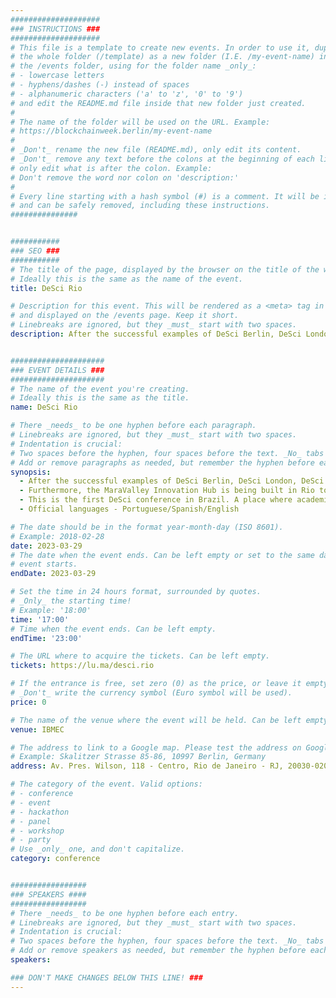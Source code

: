 ```yaml
---
####################
### INSTRUCTIONS ###
####################
# This file is a template to create new events. In order to use it, duplicate
# the whole folder (/template) as a new folder (I.E. /my-event-name) inside of
# the /events folder, using for the folder name _only_:
# - lowercase letters
# - hyphens/dashes (-) instead of spaces
# - alphanumeric characters ('a' to 'z', '0' to '9')
# and edit the README.md file inside that new folder just created.
#
# The name of the folder will be used on the URL. Example:
# https://blockchainweek.berlin/my-event-name
#
# _Don't_ rename the new file (README.md), only edit its content.
# _Don't_ remove any text before the colons at the beginning of each line,
# only edit what is after the colon. Example:
# Don't remove the word nor colon on 'description:'
#
# Every line starting with a hash symbol (#) is a comment. It will be ignored
# and can be safely removed, including these instructions.
###############


###########
### SEO ###
###########
# The title of the page, displayed by the browser on the title of the window.
# Ideally this is the same as the name of the event.
title: DeSci Rio

# Description for this event. This will be rendered as a <meta> tag in the HTML,
# and displayed on the /events page. Keep it short.
# Linebreaks are ignored, but they _must_ start with two spaces.
description: After the successful examples of DeSci Berlin, DeSci London, DeSci Boston, DeSci Day (Buenos Aires) and DeSci Denver, the Polygon Guild of Rio de Janeiro decided to organize DeSci Rio. 


#####################
### EVENT DETAILS ###
#####################
# The name of the event you're creating.
# Ideally this is the same as the title.
name: DeSci Rio

# There _needs_ to be one hyphen before each paragraph.
# Linebreaks are ignored, but they _must_ start with two spaces.
# Indentation is crucial:
# Two spaces before the hyphen, four spaces before the text. _No_ tabs allowed.
# Add or remove paragraphs as needed, but remember the hyphen before each entry.
synopsis:
  - After the successful examples of DeSci Berlin, DeSci London, DeSci Boston, DeSci Day (Buenos Aires) and DeSci Denver, the Polygon Guild of Rio de Janeiro decided to organize DeSci Rio. 1 day event on March 29th 2023 as a side-event of Ethereum Rio (March 28-30th) Rio de Janeiro has the most vibrant blockchain community in Brazil with major events as Blockchain Rio Festival, NFT.Rio and ETH Rio happening here. 
  - Furthermore, the MaraValley Innovation Hub is being built in Rio too.
  - This is the first DeSci conference in Brazil. A place where academics and entrepreneurs can meet and build together.
  - Official languages - Portuguese/Spanish/English

# The date should be in the format year-month-day (ISO 8601).
# Example: 2018-02-28
date: 2023-03-29
# The date when the event ends. Can be left empty or set to the same day the
# event starts.
endDate: 2023-03-29

# Set the time in 24 hours format, surrounded by quotes.
# _Only_ the starting time!
# Example: '18:00'
time: '17:00'
# Time when the event ends. Can be left empty.
endTime: '23:00'

# The URL where to acquire the tickets. Can be left empty.
tickets: https://lu.ma/desci.rio

# If the entrance is free, set zero (0) as the price, or leave it empty.
# _Don't_ write the currency symbol (Euro symbol will be used).
price: 0

# The name of the venue where the event will be held. Can be left empty.
venue: IBMEC

# The address to link to a Google map. Please test the address on Google Maps.
# Example: Skalitzer Strasse 85-86, 10997 Berlin, Germany
address: Av. Pres. Wilson, 118 - Centro, Rio de Janeiro - RJ, 20030-020, Brazil

# The category of the event. Valid options:
# - conference
# - event
# - hackathon
# - panel
# - workshop
# - party
# Use _only_ one, and don't capitalize.
category: conference


#################
### SPEAKERS ####
#################
# There _needs_ to be one hyphen before each entry.
# Linebreaks are ignored, but they _must_ start with two spaces.
# Indentation is crucial:
# Two spaces before the hyphen, four spaces before the text. _No_ tabs allowed.
# Add or remove speakers as needed, but remember the hyphen before each entry.
speakers:

### DON'T MAKE CHANGES BELOW THIS LINE! ###
---
```


<!-- ### DON'T MAKE CHANGES BELOW THIS LINE! ### -->

<Event-Content/>
